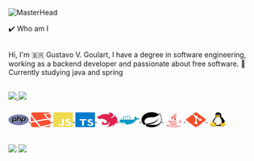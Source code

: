 
 ![MasterHead](https://res.cloudinary.com/dwfozxaxd/image/upload/v1678741971/banner_wgijxf.png)
 
✔️ Who am I
   ##
   Hi, I'm 🇧🇷 Gustavo V. Goulart, I have a degree in software engineering, working as a backend developer and passionate about free software. 🌱 Currently studying java and spring
   ##

<div>
  <a href="https://github.com/gvillela7">
  <img height="180em" src="https://github-readme-stats.vercel.app/api?username=gvillela7&show_icons=true&theme=transparent" />
  <img height="180em" src="https://github-readme-stats.vercel.app/api/top-langs/?username=gvillela7&show_icons=true&theme=transparent" />
</div>

<div style="display: inline_block"><br>
<img align="center" alt="#" height="40" width="40" src="https://raw.githubusercontent.com/devicons/devicon/master/icons/php/php-original.svg">
<img align="center" alt="#" height="30" width="40" src="https://raw.githubusercontent.com/devicons/devicon/master/icons/laravel/laravel-plain.svg">
   <img align="center" alt="#" height="30" width="40" src="https://raw.githubusercontent.com/devicons/devicon/master/icons/javascript/javascript-plain.svg">
  <img align="center" alt="#" height="30" width="40" src="https://raw.githubusercontent.com/devicons/devicon/master/icons/typescript/typescript-plain.svg">
  <img align="center" alt="#" height="30" width="40" src="https://raw.githubusercontent.com/devicons/devicon/master/icons/nestjs/nestjs-plain.svg">
  <img align="center" alt="#" height="30" width="40" src="https://raw.githubusercontent.com/devicons/devicon/master/icons/docker/docker-plain.svg">
  <img align="center" alt="#" height="30" width="40" src="https://raw.githubusercontent.com/devicons/devicon/master/icons/spring/spring-plain.svg">
  <img align="center" alt="#" height="30" width="40" src="https://raw.githubusercontent.com/devicons/devicon/master/icons/java/java-plain.svg">
  <img align="center" alt="#" height="30" width="40" src="https://raw.githubusercontent.com/devicons/devicon/master/icons/git/git-plain.svg">
  <img align="center" alt="#" height="30" width="40" src="https://raw.githubusercontent.com/devicons/devicon/master/icons/linux/linux-original.svg">
</div>
 
   ##

 <div>
  <a href = "mailto:gvillela7@gmail.com"><img src="https://img.shields.io/badge/-Gmail-%23333?style=for-the-badge&logo=gmail&logoColor=white" target="_blank"></a>
  <a href="https://www.linkedin.com/in/gustavovgoulart" target="_blank"><img src="https://img.shields.io/badge/-LinkedIn-%230077B5?style=for-the-badge&logo=linkedin&logoColor=white" target="_blank"></a> 
</div>
